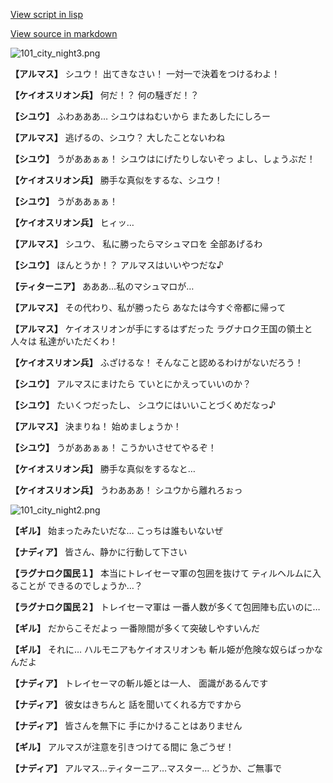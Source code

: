 [View script in lisp](../scripts/100404021.txt)

[View source in markdown](100404021.md)

![101_city_night3.png](../images/backgrounds/101_city_night3.png)

**【アルマス】**
シユウ！
出てきなさい！
一対一で決着をつけるわよ！

**【ケイオスリオン兵】**
何だ！？
何の騒ぎだ！？

**【シユウ】**
ふわあああ…
シユウはねむいから
またあしたにしろー

**【アルマス】**
逃げるの、シユウ？
大したことないわね

**【シユウ】**
うがああぁぁ！
シユウはにげたりしないぞっ
よし、しょうぶだ！

**【ケイオスリオン兵】**
勝手な真似をするな、シユウ！

**【シユウ】**
うがああぁぁ！

**【ケイオスリオン兵】**
ヒィッ…

**【アルマス】**
シユウ、
私に勝ったらマシュマロを
全部あげるわ

**【シユウ】**
ほんとうか！？
アルマスはいいやつだな♪

**【ティターニア】**
あああ…私のマシュマロが…

**【アルマス】**
その代わり、私が勝ったら
あなたは今すぐ帝都に帰って

**【アルマス】**
ケイオスリオンが手にするはずだった
ラグナロク王国の領土と人々は
私達がいただくわ！

**【ケイオスリオン兵】**
ふざけるな！
そんなこと認めるわけがないだろう！

**【シユウ】**
アルマスにまけたら
ていとにかえっていいのか？

**【シユウ】**
たいくつだったし、
シユウにはいいことづくめだなっ♪

**【アルマス】**
決まりね！
始めましょうか！

**【シユウ】**
うがああぁぁ！
こうかいさせてやるぞ！

**【ケイオスリオン兵】**
勝手な真似をするなと…

**【ケイオスリオン兵】**
うわあああ！
シユウから離れろぉっ

![101_city_night2.png](../images/backgrounds/101_city_night2.png)

**【ギル】**
始まったみたいだな…
こっちは誰もいないぜ

**【ナディア】**
皆さん、静かに行動して下さい

**【ラグナロク国民１】**
本当にトレイセーマ軍の包囲を抜けて
ティルヘルムに入ることが
できるのでしょうか…？

**【ラグナロク国民２】**
トレイセーマ軍は
一番人数が多くて包囲陣も広いのに…

**【ギル】**
だからこそだよっ
一番隙間が多くて突破しやすいんだ

**【ギル】**
それに…
ハルモニアもケイオスリオンも
斬ル姫が危険な奴らばっかなんだよ

**【ナディア】**
トレイセーマの斬ル姫とは一人、
面識があるんです

**【ナディア】**
彼女はきちんと
話を聞いてくれる方ですから

**【ナディア】**
皆さんを無下に
手にかけることはありません

**【ギル】**
アルマスが注意を引きつけてる間に
急ごうぜ！

**【ナディア】**
アルマス…ティターニア…マスター…
どうか、ご無事で